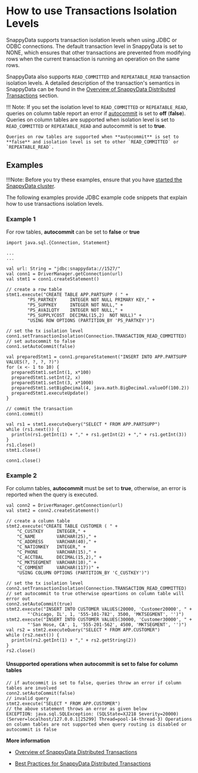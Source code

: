 # How to use Transactions Isolation Levels

SnappyData supports transaction isolation levels when using JDBC or ODBC connections. The default transaction level in SnappyData is set to NONE, which ensures that other transactions are prevented from modifying rows when the current transaction is running an operation on the same rows.

SnappyData also supports `READ_COMMITTED` and `REPEATABLE_READ` transaction isolation levels. A detailed description of the transaction's semantics in SnappyData can be found in the [Overview of SnappyData Distributed Transactions](../consistency/transactions_about.md) section.

!!! Note:
	If you set the isolation level to `READ_COMMITTED` or `REPEATABLE_READ`, queries on column table report an error if [autocommit](../reference/interactive_commands/autocommit.md) is set to **off** (**false**). </br>Queries on column tables are supported when isolation level is set to `READ_COMMITTED` or `REPEATABLE_READ` and autocommit is set to **true**.

    Queries on row tables are supported when **autocommit** is set to **false** and isolation level is set to other `READ_COMMITTED` or `REPEATABLE_READ`.

## Examples

!!!Note: 
	Before you try these examples, ensure that you have [started the SnappyData cluster](start_snappy_cluster.md).

The following examples provide JDBC example code snippets that explain how to use transactions isolation levels.


### **Example 1**

For row tables, **autocommit** can be set to **false** or **true**

```
import java.sql.{Connection, Statement}

...
...

val url: String = "jdbc:snappydata://1527/"
val conn1 = DriverManager.getConnection(url)
val stmt1 = conn1.createStatement()

// create a row table
stmt1.execute("CREATE TABLE APP.PARTSUPP ( " +
        "PS_PARTKEY     INTEGER NOT NULL PRIMARY KEY," +
        "PS_SUPPKEY     INTEGER NOT NULL," +
        "PS_AVAILQTY    INTEGER NOT NULL," +
        "PS_SUPPLYCOST  DECIMAL(15,2)  NOT NULL)" +
        "USING ROW OPTIONS (PARTITION_BY 'PS_PARTKEY')")

// set the tx isolation level
conn1.setTransactionIsolation(Connection.TRANSACTION_READ_COMMITTED)
// set autocommit to false
conn1.setAutoCommit(false)

val preparedStmt1 = conn1.prepareStatement("INSERT INTO APP.PARTSUPP VALUES(?, ?, ?, ?)")
for (x <- 1 to 10) {
  preparedStmt1.setInt(1, x*100)
  preparedStmt1.setInt(2, x)
  preparedStmt1.setInt(3, x*1000)
  preparedStmt1.setBigDecimal(4, java.math.BigDecimal.valueOf(100.2))
  preparedStmt1.executeUpdate()
}

// commit the transaction
conn1.commit()

val rs1 = stmt1.executeQuery("SELECT * FROM APP.PARTSUPP")
while (rs1.next()) {
  println(rs1.getInt(1) + "," + rs1.getInt(2) + "," + rs1.getInt(3))
}
rs1.close()
stmt1.close()

conn1.close()
```

### **Example 2**

For column tables, **autocommit** must be set to **true**, otherwise, an error is reported when the query is executed.

```
val conn2 = DriverManager.getConnection(url)
val stmt2 = conn2.createStatement()

// create a column table
stmt2.execute("CREATE TABLE CUSTOMER ( " +
    "C_CUSTKEY     INTEGER," +
    "C_NAME        VARCHAR(25)," +
    "C_ADDRESS     VARCHAR(40)," +
    "C_NATIONKEY   INTEGER," +
    "C_PHONE       VARCHAR(15)," +
    "C_ACCTBAL     DECIMAL(15,2)," +
    "C_MKTSEGMENT  VARCHAR(10)," +
    "C_COMMENT     VARCHAR(117))" +
    "USING COLUMN OPTIONS (PARTITION_BY 'C_CUSTKEY')")

// set the tx isolation level
conn2.setTransactionIsolation(Connection.TRANSACTION_READ_COMMITTED)
// set autocommit to true otherwise opeartions on column table will error out
conn2.setAutoCommit(true)
stmt2.execute("INSERT INTO CUSTOMER VALUES(20000, 'Customer20000', " +
        "'Chicago, IL', 1, '555-101-782', 3500, 'MKTSEGMENT', '')")
stmt2.execute("INSERT INTO CUSTOMER VALUES(30000, 'Customer30000', " +
        "'San Hose, CA', 1, '555-201-562', 4500, 'MKTSEGMENT', '')")
val rs2 = stmt2.executeQuery("SELECT * FROM APP.CUSTOMER")
while (rs2.next()) {
  println(rs2.getInt(1) + "," + rs2.getString(2))
}
rs2.close()
```

#### Unsupported operations when **autocommit** is set to false for column tables

```
// if autocommit is set to false, queries throw an error if column tables are involved
conn2.setAutoCommit(false)
// invalid query
stmt2.execute("SELECT * FROM APP.CUSTOMER")
// the above statement throws an error as given below
EXCEPTION: java.sql.SQLException: (SQLState=XJ218 Severity=20000) (Server=localhost/127.0.0.1[25299] Thread=pool-14-thread-3) Operations on column tables are not supported when query routing is disabled or autocommit is false
```

**More information**

- [Overview of SnappyData Distributed Transactions](../consistency/transactions_about.md)

- [Best Practices for SnappyData Distributed Transactions](../best_practices/transactions_best_practices.md)
